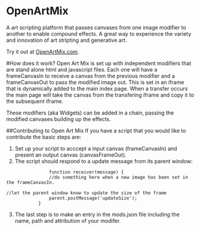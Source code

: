 # OpenArtMix
A art scripting platform that passes canvases from one image modifier to another to enable compound effects.  A great way to experience the variety and innovation of art stripting and generative art.  

Try it out at [OpenArtMix.com](https://www.openartmix.com).

#How does it work?
Open Art Mix is set up with independent modifiers that are stand alone html and javascript files.  Each one will have a frameCanvasIn to receive a canvas from the previous modifier and a frameCanvasOut to pass the modified image out.  This is set in an iframe that is dynamically added to the main index page.  When a transfer occurs the main page will take the canvas from the transfering iframe and copy it to the subsequent iframe.

These modifiers (aka Widgets) can be added in a chain, passing the modified canvases building up the effects.

##Contributing to Open Art Mix
If you have a script that you would like to contribute the basic steps are:
1. Set up your script to acccept a input canvas (frameCanvasIn) and present an output canvas (canvasFrameOut).
2. The script should respond to a update message from its parent window:
```
                function receiver(message) {
                //do something here when a new image has been set in the frameCanvasIn.

//let the parent window know to update the size of the frame
                parent.postMessage('updateSize');
            }
```
3.  The last step is to make an entry in the mods.json file including the name, path and attribution of your modifer.            